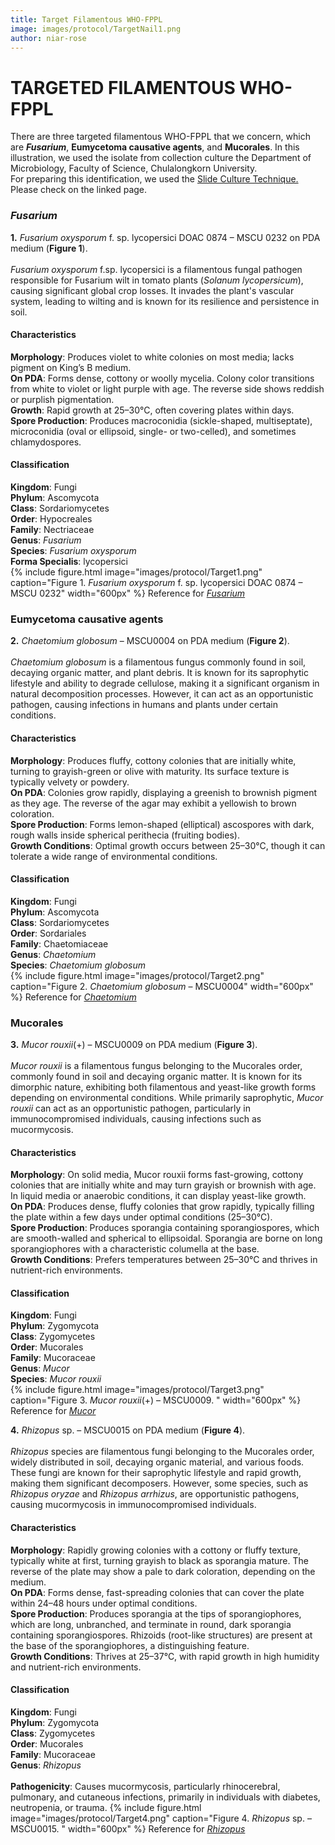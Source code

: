 ```yaml
---
title: Target Filamentous WHO-FPPL
image: images/protocol/TargetNail1.png
author: niar-rose
---
```

# TARGETED FILAMENTOUS WHO-FPPL
There are three targeted filamentous WHO-FPPL that we concern, which are **_Fusarium_**, **Eumycetoma causative agents**, and **Mucorales**. In this illustration, we used the isolate from collection culture the Department of Microbiology, Faculty of Science, Chulalongkorn University. <br> 
For preparing this identification, we used the [Slide Culture Technique.](https://sea-armi.github.io/research/SlideCulture) Please check on the linked page.
### _Fusarium_
**1.** _Fusarium oxysporum_ f. sp. lycopersici DOAC 0874 – MSCU 0232 on PDA medium (**Figure 1**).<br>
<br>
_Fusarium oxysporum_ f.sp. lycopersici is a filamentous fungal pathogen responsible for Fusarium wilt in tomato plants (_Solanum lycopersicum_), causing significant global crop losses. It invades the plant's vascular system, leading to wilting and is known for its resilience and persistence in soil.<br>

#### Characteristics
**Morphology**: Produces violet to white colonies on most media; lacks pigment on King’s B medium.<br>
**On PDA**: Forms dense, cottony or woolly mycelia. Colony color transitions from white to violet or light purple with age. The reverse side shows reddish or purplish pigmentation.<br>
**Growth**: Rapid growth at 25–30°C, often covering plates within days.<br>
**Spore Production**: Produces macroconidia (sickle-shaped, multiseptate), microconidia (oval or ellipsoid, single- or two-celled), and sometimes chlamydospores.<br>

#### Classification
**Kingdom**: Fungi<br>
**Phylum**: Ascomycota<br>
**Class**: Sordariomycetes<br>
**Order**: Hypocreales<br>
**Family**: Nectriaceae<br>
**Genus**: _Fusarium_<br>
**Species**: _Fusarium oxysporum_<br>
**Forma Specialis**: lycopersici<br>
{%
  include figure.html
  image="images/protocol/Target1.png"
  caption="Figure 1. _Fusarium oxysporum_ f. sp. lycopersici DOAC 0874 – MSCU 0232"
  width="600px"
%}
Reference for [_Fusarium_](https://www.adelaide.edu.au/mycology/fungal-descriptions-and-antifungal-susceptibility/hyphomycetes-conidial-moulds/fusarium#fusarium-oxysporum-complex)

### Eumycetoma causative agents
**2.** _Chaetomium globosum_ – MSCU0004 on PDA medium (**Figure 2**). <br>
<br>
_Chaetomium globosum_ is a filamentous fungus commonly found in soil, decaying organic matter, and plant debris. It is known for its saprophytic lifestyle and ability to degrade cellulose, making it a significant organism in natural decomposition processes. However, it can act as an opportunistic pathogen, causing infections in humans and plants under certain conditions.<br>

#### Characteristics
**Morphology**: Produces fluffy, cottony colonies that are initially white, turning to grayish-green or olive with maturity. Its surface texture is typically velvety or powdery.<br>
**On PDA**: Colonies grow rapidly, displaying a greenish to brownish pigment as they age. The reverse of the agar may exhibit a yellowish to brown coloration.<br>
**Spore Production**: Forms lemon-shaped (elliptical) ascospores with dark, rough walls inside spherical perithecia (fruiting bodies).<br>
**Growth Conditions**: Optimal growth occurs between 25–30°C, though it can tolerate a wide range of environmental conditions.<br>

#### Classification
**Kingdom**: Fungi<br>
**Phylum**: Ascomycota<br>
**Class**: Sordariomycetes<br>
**Order**: Sordariales<br>
**Family**: Chaetomiaceae<br>
**Genus**: _Chaetomium_<br>
**Species**: _Chaetomium globosum_<br>
{%
  include figure.html
  image="images/protocol/Target2.png"
  caption="Figure 2. _Chaetomium globosum_ – MSCU0004"
  width="600px"
%}
Reference for [_Chaetomium_](https://www.adelaide.edu.au/mycology/fungal-descriptions-and-antifungal-susceptibility/ascomycota#chaetomium-spp)

### Mucorales
**3.** _Mucor rouxii_(+) – MSCU0009 on PDA medium (**Figure 3**). <br>
<br>
_Mucor rouxii_ is a filamentous fungus belonging to the Mucorales order, commonly found in soil and decaying organic matter. It is known for its dimorphic nature, exhibiting both filamentous and yeast-like growth forms depending on environmental conditions. While primarily saprophytic, _Mucor rouxii_ can act as an opportunistic pathogen, particularly in immunocompromised individuals, causing infections such as mucormycosis.<br>

#### Characteristics
**Morphology**: On solid media, Mucor rouxii forms fast-growing, cottony colonies that are initially white and may turn grayish or brownish with age. In liquid media or anaerobic conditions, it can display yeast-like growth.<br>
**On PDA**: Produces dense, fluffy colonies that grow rapidly, typically filling the plate within a few days under optimal conditions (25–30°C).<br>
**Spore Production**: Produces sporangia containing sporangiospores, which are smooth-walled and spherical to ellipsoidal. Sporangia are borne on long sporangiophores with a characteristic columella at the base.<br>
**Growth Conditions**: Prefers temperatures between 25–30°C and thrives in nutrient-rich environments.<br>

#### Classification
**Kingdom**: Fungi<br>
**Phylum**: Zygomycota<br>
**Class**: Zygomycetes<br>
**Order**: Mucorales<br>
**Family**: Mucoraceae<br>
**Genus**: _Mucor_<br>
**Species**: _Mucor rouxii_<br>
{%
  include figure.html
  image="images/protocol/Target3.png"
  caption="Figure 3. _Mucor rouxii_(+) – MSCU0009. "
  width="600px"
%}
Reference for [_Mucor_](https://www.adelaide.edu.au/mycology/fungal-descriptions-and-antifungal-susceptibility/zygomycota-pin-moulds/mucor#mucor-ramosissimus)

**4.** _Rhizopus_ sp. – MSCU0015 on PDA medium (**Figure 4**). <br>
<br>
_Rhizopus_ species are filamentous fungi belonging to the Mucorales order, widely distributed in soil, decaying organic material, and various foods. These fungi are known for their saprophytic lifestyle and rapid growth, making them significant decomposers. However, some species, such as _Rhizopus oryzae_ and _Rhizopus arrhizus_, are opportunistic pathogens, causing mucormycosis in immunocompromised individuals.<br>

#### Characteristics
**Morphology**: Rapidly growing colonies with a cottony or fluffy texture, typically white at first, turning grayish to black as sporangia mature. The reverse of the plate may show a pale to dark coloration, depending on the medium.<br>
**On PDA**: Forms dense, fast-spreading colonies that can cover the plate within 24–48 hours under optimal conditions.<br>
**Spore Production**: Produces sporangia at the tips of sporangiophores, which are long, unbranched, and terminate in round, dark sporangia containing sporangiospores. Rhizoids (root-like structures) are present at the base of the sporangiophores, a distinguishing feature.<br>
**Growth Conditions**: Thrives at 25–37°C, with rapid growth in high humidity and nutrient-rich environments.<br>

#### Classification
**Kingdom**: Fungi<br>
**Phylum**: Zygomycota<br>
**Class**: Zygomycetes<br>
**Order**: Mucorales<br>
**Family**: Mucoraceae<br>
**Genus**: _Rhizopus_<br>
<br>
**Pathogenicity**: Causes mucormycosis, particularly rhinocerebral, pulmonary, and cutaneous infections, primarily in individuals with diabetes, neutropenia, or trauma.
{%
  include figure.html
  image="images/protocol/Target4.png"
  caption="Figure 4. _Rhizopus_ sp. – MSCU0015. "
  width="600px"
%}
Reference for [_Rhizopus_](https://www.adelaide.edu.au/mycology/rhizopus#rhizopus-microsporus)

